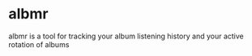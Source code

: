 albmr
====

albmr is a tool for tracking your album listening history and your active rotation of albums

